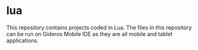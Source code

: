 # lua

This repository contains projects coded in Lua. The files in this repository can be run on Gideros Mobile IDE as they are all mobile and tablet applications.
